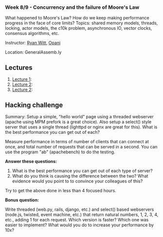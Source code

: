 ### Week 8/9 - Concurrency and the failure of Moore's Law

What happened to Moore's Law? How do we keep making performance progress in the
face of core limits? Topics: shared memory models, threads, locking, actor
models, the c10k problem, asynchronous IO, vector clocks, consensus algorithms,
etc.

Instructor: [Ryan Witt](http://twitter.com/onecreativenerd), [Opani](http://opani.com/)

Location: GeneralAssemb.ly

## Lectures

1. [Lecture 1](https://github.com/generalassembly-studio/cs-for-hackers/blob/master/week-08/lecture1.md): 
1. [Lecture 2](https://github.com/generalassembly-studio/cs-for-hackers/blob/master/week-08/lecture2.md):
1. [Lecture 2](https://github.com/generalassembly-studio/cs-for-hackers/blob/master/week-08/lecture3.md):

## Hacking challenge

Summary: Setup a simple, "hello world" page using a threaded webserver (apache using MPM prefork is a great choice). Also setup a select() style server that uses a single thread (lighttpd or nginx are great for this). What is the best performance you can get out of each? 

Measure performance in terms of number of clients that can connect at once, and total number of requests that can be served in a second. You can use the program "ab" (apachebench) to do the testing.

**Answer these questions:**

1. What is the best performance you can get out of each type of server?
2. What do you think is causing the difference between the two? What evidence would you point to to convince your colleagues of this?

Try to get the above done in less than 4 focused hours.

**Bonus question:**

Write threaded (web.py, rails, django, etc.) and select() based webservers (node.js, twisted, event machine, etc.) that return natural numbers, 1, 2, 3, 4, etc., adding 1 for each request. Which version is faster? Which one was easier to implement? What would you do to increase your performance by 10x?


